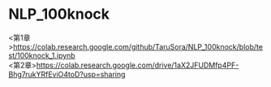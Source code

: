 # NLP_100knock

<第1章>https://colab.research.google.com/github/TaruSora/NLP_100knock/blob/test/100knock_1.ipynb<br>
<第2章>https://colab.research.google.com/drive/1aX2JFUDMfp4PF-Bhg7rukYRfEviO4toD?usp=sharing
